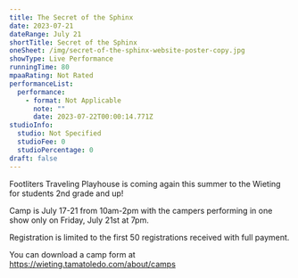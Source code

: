 ```yaml
---
title: The Secret of the Sphinx
date: 2023-07-21
dateRange: July 21
shortTitle: Secret of the Sphinx
oneSheet: /img/secret-of-the-sphinx-website-poster-copy.jpg
showType: Live Performance
runningTime: 80
mpaaRating: Not Rated
performanceList:
  performance:
    - format: Not Applicable
      note: ""
      date: 2023-07-22T00:00:14.771Z
studioInfo:
  studio: Not Specified
  studioFee: 0
  studioPercentage: 0
draft: false
---
```

Footliters Traveling Playhouse is coming again this summer to the Wieting for students 2nd grade and up!

Camp is July 17-21 from 10am-2pm with the campers performing in one show only on Friday, July 21st at 7pm.

Registration is limited to the first 50 registrations received with full payment.

You can download a camp form at https://wieting.tamatoledo.com/about/camps